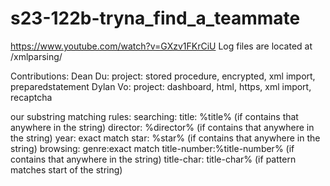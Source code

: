 # s23-122b-tryna_find_a_teammate
https://www.youtube.com/watch?v=GXzv1FKrCiU
Log files are located at /xmlparsing/

Contributions:
Dean Du: 
    project: stored procedure, encrypted, xml import, preparedstatement
Dylan Vo: 
    project: dashboard, html, https, xml import, recaptcha

our substring matching rules:
searching:
    title: %title% (if contains that anywhere in the string)
    director: %director% (if contains that anywhere in the string)
    year: exact match
    star: %star% (if contains that anywhere in the string)
    browsing:
    genre:exact match
    title-number:%title-number% (if contains that anywhere in the string)
    title-char: title-char% (if pattern matches start of the string)
